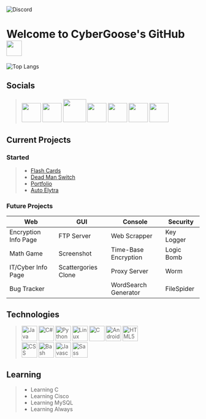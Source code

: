 ![Discord](https://img.shields.io/discord/618881743880978491?color=red&label=CyberGaggle&logo=discord&logoColor=green&style=plastic)

# Welcome to CyberGoose's GitHub <img src="https://media.giphy.com/media/hvRJCLFzcasrR4ia7z/giphy.gif" width="40px"> 
![Top Langs](https://github-readme-stats.vercel.app/api/top-langs/?username=cybergoose13&layout=compact&theme=dark)
<!-- ==Resources== -->
<!-- https://gist.github.com/rxaviers/7360908 -->
<!-- https://www.flaticon.com -->
## Socials
> ### <a href="https://www.instagram.com/cyber_goose"><img src="https://www.flaticon.com/svg/static/icons/svg/1384/1384063.svg" width="50px"></a> <a href="https://www.facebook.com/number568290/"><img src="https://upload.wikimedia.org/wikipedia/commons/thumb/1/1b/Facebook_icon.svg/1024px-Facebook_icon.svg.png" width="50px"></a> <a href="https://www.twitter.com/cybergoose13"><img src="https://seeklogo.com/images/T/twitter-logo-A84FE9258E-seeklogo.com.png" width="60px"></a> <a href="https://open.spotify.com/user/joshuajcornell?si=zr-HFwSyRy2i45klcGTy1A"><img src="https://www.flaticon.com/svg/static/icons/svg/174/174872.svg" width="50px"></a> <a href="https://discord.com/channels/@me/789657408413630464"><img src="https://www.flaticon.com/svg/static/icons/svg/2111/2111370.svg" width="50px"></a> <a href="https://www.hackerrank.com/cybergoose"><img src="https://cdn4.iconfinder.com/data/icons/logos-and-brands/512/160_Hackerrank_logo_logos-256.png" width="50px"></a> <a href="https://www.linkedin.com/in/josh-cornell-106baa1b9/"><img src="https://www.flaticon.com/svg/static/icons/svg/174/174857.svg" width="50px"></a>

## Current Projects
### Started
>* [Flash Cards](https://github.com/cybergoose13/flashcards)
>* [Dead Man Switch](https://github.com/cybergoose13/DedManSwitch)
>* [Portfolio](https://cybergoose13.github.io/)
>* [Auto Elytra](https://github.com/cybergoose13/AutoElytra)
> 
### Future Projects
|Web                 |GUI          |Console             |Security  |
|--------------------|-------------------|--------------------|----------|
|Encryption Info Page|FTP Server         |Web Scrapper        |Key Logger|
|Math Game           |Screenshot         |Time-Base Encryption|Logic Bomb|
|IT/Cyber Info Page  |Scattergories Clone|Proxy Server        |Worm      |
|Bug Tracker         |                   |WordSearch Generator|FileSpider|
## Technologies
> <img src="https://www.flaticon.com/svg/static/icons/svg/226/226777.svg" alt="Java" width="40px"> <img src="https://www.flaticon.com/svg/static/icons/svg/358/358879.svg" alt="C#" width="40px"> <img src="https://www.flaticon.com/svg/static/icons/svg/919/919852.svg" alt="Python" width="40px"> <img src="https://www.flaticon.com/svg/static/icons/svg/518/518713.svg" alt="Linux" width="40px"> <img src="https://www.flaticon.com/svg/static/icons/svg/3600/3600912.svg" alt="C" width="40px"> <img src="https://www.flaticon.com/svg/static/icons/svg/518/518705.svg" alt="Android" width="40px"> <img src="https://www.flaticon.com/svg/static/icons/svg/732/732212.svg" alt="HTML5" width="40px"> <br/>
> <img src="https://www.flaticon.com/svg/static/icons/svg/919/919826.svg" alt="CSS" width="40px"> <img src="https://www.flaticon.com/svg/static/icons/svg/919/919837.svg" alt="Bash" width="40px"> <img src="https://www.flaticon.com/svg/static/icons/svg/919/919828.svg" alt="Javascript" width="40px"> <img src="https://www.flaticon.com/svg/static/icons/svg/919/919831.svg" alt="Sass" width="40px">
## Learning
>* Learning C
>* Learning Cisco
>* Learning MySQL
>* Learning Always


<!--
**cybergoose13/cybergoose13** is a ✨ _special_ ✨ repository because its `README.md` (this file) appears on your GitHub profile.

contents example:
## Table of contents
* [General](#general)
* [Setup](#setup)

## General
words here

## Setup
words here

Here are some ideas to get you started:

- 🔭 I’m currently working on ...
- 🌱 I’m currently learning ...
- 👯 I’m looking to collaborate on ...
- 🤔 I’m looking for help with ...
- 💬 Ask me about ...
- 📫 How to reach me: ...
- 😄 Pronouns: ...
- ⚡ Fun fact: ...
-->
